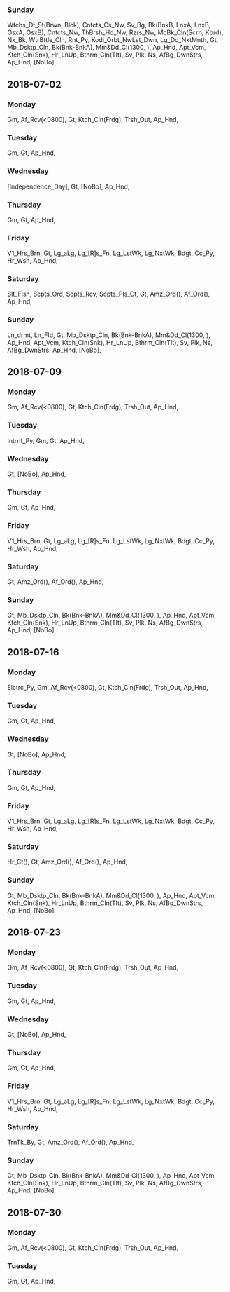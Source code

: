 ### Sunday
Wtchs_Dt_St(Brwn, Blck), Cntcts_Cs_Nw, Sv_Bg, Bk(BnkB, LnxA, LnxB, OsxA, OsxB), Cntcts_Nw, ThBrsh_Hd_Nw, Rzrs_Nw, McBk_Cln(Scrn, Kbrd), Nx_Bk, WtrBttle_Cln, Rnt_Py, Kodi_Orbt_NwLst_Dwn, Lg_Do_NxtMnth, Gt, Mb_Dsktp_Cln, Bk(Bnk-BnkA), Mm&Dd_Cl(1300, ), Ap_Hnd, Apt_Vcm, Ktch_Cln(Snk), Hr_LnUp, Bthrm_Cln(Tlt), Sv, Plk, Ns, AfBg_DwnStrs, Ap_Hnd, [NoBo], 

## 2018-07-02
### Monday
Gm, Af_Rcv(<0800), Gt, Ktch_Cln(Frdg), Trsh_Out, Ap_Hnd, 
### Tuesday
Gm, Gt, Ap_Hnd, 
### Wednesday
[Independence_Day], Gt, [NoBo], Ap_Hnd, 
### Thursday
Gm, Gt, Ap_Hnd, 
### Friday
V1_Hrs_Brn, Gt, Lg_aLg, Lg_[R]s_Fn, Lg_LstWk, Lg_NxtWk, Bdgt, Cc_Py, Hr_Wsh, Ap_Hnd, 
### Saturday
Slt_Flsh, Scpts_Ord, Scpts_Rcv, Scpts_Pls_Ct, Gt, Amz_Ord(), Af_Ord(), Ap_Hnd, 
### Sunday
Ln_drmt, Ln_Fld, Gt, Mb_Dsktp_Cln, Bk(Bnk-BnkA), Mm&Dd_Cl(1300, ), Ap_Hnd, Apt_Vcm, Ktch_Cln(Snk), Hr_LnUp, Bthrm_Cln(Tlt), Sv, Plk, Ns, AfBg_DwnStrs, Ap_Hnd, [NoBo], 

## 2018-07-09
### Monday
Gm, Af_Rcv(<0800), Gt, Ktch_Cln(Frdg), Trsh_Out, Ap_Hnd, 
### Tuesday
Intrnt_Py, Gm, Gt, Ap_Hnd, 
### Wednesday
Gt, [NoBo], Ap_Hnd, 
### Thursday
Gm, Gt, Ap_Hnd, 
### Friday
V1_Hrs_Brn, Gt, Lg_aLg, Lg_[R]s_Fn, Lg_LstWk, Lg_NxtWk, Bdgt, Cc_Py, Hr_Wsh, Ap_Hnd, 
### Saturday
Gt, Amz_Ord(), Af_Ord(), Ap_Hnd, 
### Sunday
Gt, Mb_Dsktp_Cln, Bk(Bnk-BnkA), Mm&Dd_Cl(1300, ), Ap_Hnd, Apt_Vcm, Ktch_Cln(Snk), Hr_LnUp, Bthrm_Cln(Tlt), Sv, Plk, Ns, AfBg_DwnStrs, Ap_Hnd, [NoBo], 

## 2018-07-16
### Monday
Elctrc_Py, Gm, Af_Rcv(<0800), Gt, Ktch_Cln(Frdg), Trsh_Out, Ap_Hnd, 
### Tuesday
Gm, Gt, Ap_Hnd, 
### Wednesday
Gt, [NoBo], Ap_Hnd, 
### Thursday
Gm, Gt, Ap_Hnd, 
### Friday
V1_Hrs_Brn, Gt, Lg_aLg, Lg_[R]s_Fn, Lg_LstWk, Lg_NxtWk, Bdgt, Cc_Py, Hr_Wsh, Ap_Hnd, 
### Saturday
Hr_Ct(), Gt, Amz_Ord(), Af_Ord(), Ap_Hnd, 
### Sunday
Gt, Mb_Dsktp_Cln, Bk(Bnk-BnkA), Mm&Dd_Cl(1300, ), Ap_Hnd, Apt_Vcm, Ktch_Cln(Snk), Hr_LnUp, Bthrm_Cln(Tlt), Sv, Plk, Ns, AfBg_DwnStrs, Ap_Hnd, [NoBo], 

## 2018-07-23
### Monday
Gm, Af_Rcv(<0800), Gt, Ktch_Cln(Frdg), Trsh_Out, Ap_Hnd, 
### Tuesday
Gm, Gt, Ap_Hnd, 
### Wednesday
Gt, [NoBo], Ap_Hnd, 
### Thursday
Gm, Gt, Ap_Hnd, 
### Friday
V1_Hrs_Brn, Gt, Lg_aLg, Lg_[R]s_Fn, Lg_LstWk, Lg_NxtWk, Bdgt, Cc_Py, Hr_Wsh, Ap_Hnd, 
### Saturday
TrnTk_By, Gt, Amz_Ord(), Af_Ord(), Ap_Hnd, 
### Sunday
Gt, Mb_Dsktp_Cln, Bk(Bnk-BnkA), Mm&Dd_Cl(1300, ), Ap_Hnd, Apt_Vcm, Ktch_Cln(Snk), Hr_LnUp, Bthrm_Cln(Tlt), Sv, Plk, Ns, AfBg_DwnStrs, Ap_Hnd, [NoBo], 

## 2018-07-30
### Monday
Gm, Af_Rcv(<0800), Gt, Ktch_Cln(Frdg), Trsh_Out, Ap_Hnd, 
### Tuesday
Gm, Gt, Ap_Hnd, 

